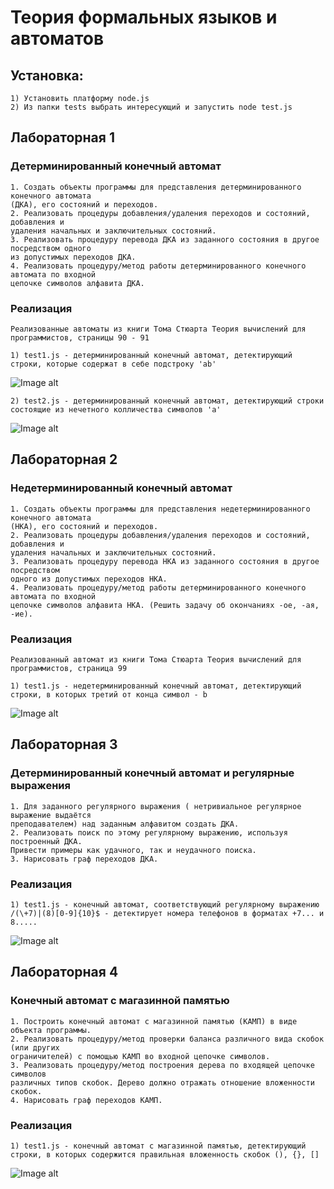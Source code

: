 # Теория формальных языков и автоматов

## Установка:
```
1) Установить платформу node.js
2) Из папки tests выбрать интересующий и запустить node test.js
```

## Лабораторная 1
### Детерминированный конечный автомат
```
1. Создать объекты программы для представления детерминированного конечного автомата
(ДКА), его состояний и переходов.
2. Реализовать процедуры добавления/удаления переходов и состояний, добавления и
удаления начальных и заключительных состояний.
3. Реализовать процедуру перевода ДКА из заданного состояния в другое посредством одного
из допустимых переходов ДКА.
4. Реализовать процедуру/метод работы детерминированного конечного автомата по входной
цепочке символов алфавита ДКА.
```
### Реализация
```
Реализованные автоматы из книги Тома Стюарта Теория вычислений для программистов, страницы 90 - 91 
```
```
1) test1.js - детерминированный конечный автомат, детектирующий строки, которые содержат в себе подстроку 'ab'
```
![Image alt](https://github.com/Pavel2207/finite_state_machines/blob/main/lab1/source/test1.png)

```
2) test2.js - детерминированный конечный автомат, детектирующий строки состоящие из нечетного колличества символов 'a'
```
![Image alt](https://github.com/Pavel2207/finite_state_machines/blob/main/lab1/source/test2.png)

## Лабораторная 2
### Недетерминированный конечный автомат
```
1. Создать объекты программы для представления недетерминированного конечного автомата
(НКА), его состояний и переходов.
2. Реализовать процедуры добавления/удаления переходов и состояний, добавления и
удаления начальных и заключительных состояний.
3. Реализовать процедуру перевода НКА из заданного состояния в другое посредством
одного из допустимых переходов НКА.
4. Реализовать процедуру/метод работы детерминированного конечного автомата по входной
цепочке символов алфавита НКА. (Решить задачу об окончаниях -ое, -ая, -ие).
```
### Реализация
```
Реализованный автомат из книги Тома Стюарта Теория вычислений для программистов, страница 99
```
```
1) test1.js - недетерминированный конечный автомат, детектирующий строки, в которых третий от конца символ - b
```
![Image alt](https://github.com/Pavel2207/finite_state_machines/blob/main/lab2/source/test1.png)

## Лабораторная 3
### Детерминированный конечный автомат и регулярные выражения
```
1. Для заданного регулярного выражения ( нетривиальное регулярное выражение выдаётся
преподавателем) над заданным алфавитом создать ДКА.
2. Реализовать поиск по этому регулярному выражению, используя построенный ДКА.
Привести примеры как удачного, так и неудачного поиска.
3. Нарисовать граф переходов ДКА.
```
### Реализация
```
1) test1.js - конечный автомат, соответствующий регулярному выражению /(\+7)|(8)[0-9]{10}$ - детектирует номера телефонов в форматах +7... и 8.....
```
![Image alt](https://github.com/Pavel2207/finite_state_machines/blob/main/lab3/source/test1.png)

## Лабораторная 4
### Конечный автомат с магазинной памятью
```
1. Построить конечный автомат с магазинной памятью (КАМП) в виде объекта программы.
2. Реализовать процедуру/метод проверки баланса различного вида скобок (или других
ограничителей) с помощью КАМП во входной цепочке символов.
3. Реализовать процедуру/метод построения дерева по входящей цепочке символов
различных типов скобок. Дерево должно отражать отношение вложенности скобок.
4. Нарисовать граф переходов КАМП.
```
### Реализация

```
1) test1.js - конечный автомат c магазинной памятью, детектирующий строки, в которых содержится правильная вложенность скобок (), {}, []
```
![Image alt](https://github.com/Pavel2207/finite_state_machines/blob/main/lab4/source/test1.png)
